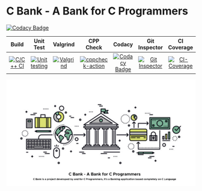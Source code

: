 # C Bank - A Bank for C Programmers

[![Codacy Badge](https://app.codacy.com/project/badge/Grade/d13728e8b4324fd085aa96e3fb1c9214)](https://www.codacy.com/gh/AdityaGautam05/LTTS-C-MiniProject/dashboard?utm_source=github.com&amp;utm_medium=referral&amp;utm_content=AdityaGautam05/LTTS-C-MiniProject&amp;utm_campaign=Badge_Grade)

|Build|Unit Test|Valgrind|CPP Check|Codacy|Git Inspector|CI Coverage|
|:--:|:--:|:--:|:--:|:--:|:--:|:--:|
|[![C/C++ CI](https://github.com/AdityaGautam05/LTTS-C-MiniProject/actions/workflows/c-build.yml/badge.svg)](https://github.com/AdityaGautam05/LTTS-C-MiniProject/actions/workflows/c-build.yml)|[![Unit testing](https://github.com/AdityaGautam05/LTTS-C-MiniProject/actions/workflows/unit-test.yml/badge.svg)](https://github.com/AdityaGautam05/LTTS-C-MiniProject/actions/workflows/unit-test.yml)|[![Valgrind](https://github.com/AdityaGautam05/LTTS-C-MiniProject/actions/workflows/Valgrind.yml/badge.svg)](https://github.com/AdityaGautam05/LTTS-C-MiniProject/actions/workflows/Valgrind.yml)|[![cppcheck-action](https://github.com/AdityaGautam05/LTTS-C-MiniProject/actions/workflows/cppcheck.yml/badge.svg)](https://github.com/AdityaGautam05/LTTS-C-MiniProject/actions/workflows/cppcheck.yml)|[![Codacy Badge](https://app.codacy.com/project/badge/Grade/d13728e8b4324fd085aa96e3fb1c9214)](https://www.codacy.com/gh/AdityaGautam05/LTTS-C-MiniProject/dashboard?utm_source=github.com&amp;utm_medium=referral&amp;utm_content=AdityaGautam05/LTTS-C-MiniProject&amp;utm_campaign=Badge_Grade)|[![Git Inspector](https://github.com/AdityaGautam05/LTTS-C-MiniProject/actions/workflows/git-inspector.yml/badge.svg)](https://github.com/AdityaGautam05/LTTS-C-MiniProject/actions/workflows/git-inspector.yml)|[![CI-Coverage](https://github.com/AdityaGautam05/LTTS-C-MiniProject/actions/workflows/coverage.yml/badge.svg)](https://github.com/AdityaGautam05/LTTS-C-MiniProject/actions/workflows/coverage.yml)|

![](https://github.com/AdityaGautam05/LTTS-C-MiniProject/blob/main/images/CBankPoster.png)

